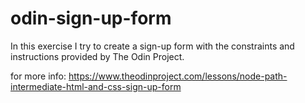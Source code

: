 # odin-sign-up-form

In this exercise I try to create a sign-up form with the constraints and instructions provided by The Odin Project.

for more info: https://www.theodinproject.com/lessons/node-path-intermediate-html-and-css-sign-up-form
